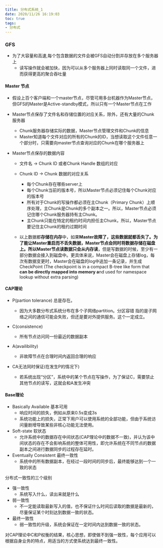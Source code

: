```yaml
---
title: 分布式系统_1
date: 2020/11/26 16:19:03
toc: true
tags:
- 分布式
---
```





### GFS

* 为了大容量和高速,每个包含数据的文件会被GFS自动分割并存放在多个服务器上
  * 读写操作就会被加快，因为可以从多个服务器上同时读取同一个文件，进而获得更高的聚合吞吐量
<!--more-->

#### Master 节点

* 假设上百个客户端和一个master节点，尽管可用多台机器作为Master节点，但GFS的Master是Active-standby模式，所以只有一个Master节点在工作

* Master节点保存了文件名和存储位置的对应关系，除外，还有大量的Chunk服务器

  * Chunk服务器存储实际的数据，Master节点管理文件和Chunk的信息
  * Master知道每个文件对应的所有的Chunk的ID，当想读取这个文件任意一个部分时，只需要向master节点查询对应的Chunk在哪个服务器上

* Master节点保存的数据内容

  * 文件名 ->  Chunk ID  或者Chunk Handle 数组的对应

  * Chunk ID -> Chunk 数据的对应关系

    * 每个Chunk存在哪些server上
    * 每个Chunk当前的版本号，所以Master节点必须记住每个Chunk对应的版本号
    * 所有对于Chunk的写操作都必须在主Chunk（Primary Chunk）上顺序处理，主Chunk是Chunk的多个副本之一。所以，Master节点必须记住哪个Chunk服务器持有主Chunk。
    * 主Chunk只能在特定的租约时间内担任主Chunk，所以，Master节点要记住主Chunk的租约过期时间

  * 以上数据都**存储在内存**中，如果**Master故障了，这些数据就都丢失了。**为了能让Master重启而不丢失数据，Master节点会同时将数据存储在磁盘上。所以Master节点**读数据只会从内存读**，但是写数据的时候，至少有一部分数据会接入到磁盘中。更具体来说，Master会在磁盘上存储log，每次有数据变更时，Master会在磁盘的log中追加一条记录，并生成CheckPoint (The checkpoint is in a compact B-tree like form that **can be directly mapped into memory a**nd used for namespace lookup without extra parsing)

    

#### CAP理论
* P(partion tolerance) 总是存在。
  * 因为大多数分布式系统分布在多个子网络partition。分区容错 指的是子网络之间的通信可能会失败，但还是要对外提供服务。这个一定成立。
* C(consistence) 
  * 所有节点访问同一份最近的数据副本
* A(availibility)
  * 非故障节点在合理时间内返回合理的响应

* CA无法同时保证(在发生P的情况下)
  * 若系统出现“分区”，系统中的某个节点在写操作，为了保证C，需要禁止其他节点的读写，这就会和A发生冲突

#### Base理论
* Basically Available 基本可用
  * 响应时间的损失，例如从原来0.5s变成3s
  * 系统功能上的损失，正常下用户可以使用系统的全部功能，但由于系统访问量剧增导致某些非核心功能无法使用。
* Soft-state 软状态
  * 允许系统中的数据存在中间状态(CAP理论中的数据不一致)，并认为该中间状态的存在不会影响系统的整体可用性，即允许系统在不同节点的数据副本之间进行数据同步的过程存在延时。
* Eventually Consistent 最终一致性
  * 系统中的所有数据副本，在经过一段时间的同步后，最终能够达到一个一致的状态

分布式一致性的三个级别
* 强一致性
  * 系统写入什么，读出来就是什么
* 弱一致性
  * 不一定能读取最新写入的值，也不保证什么时间后读取的数据是最新的，尽量保证某个时刻达到数据一致的状态。
* 最终一致性
  * 弱一致性的升级，系统会保证在一定时间内达到数据一致的状态。

对CAP理论中C和P权衡的结果，核心思想，即使做不到强一致性，每个应用可以根据自身业务的特点，用适当的方式使系统达到最终一致性。
